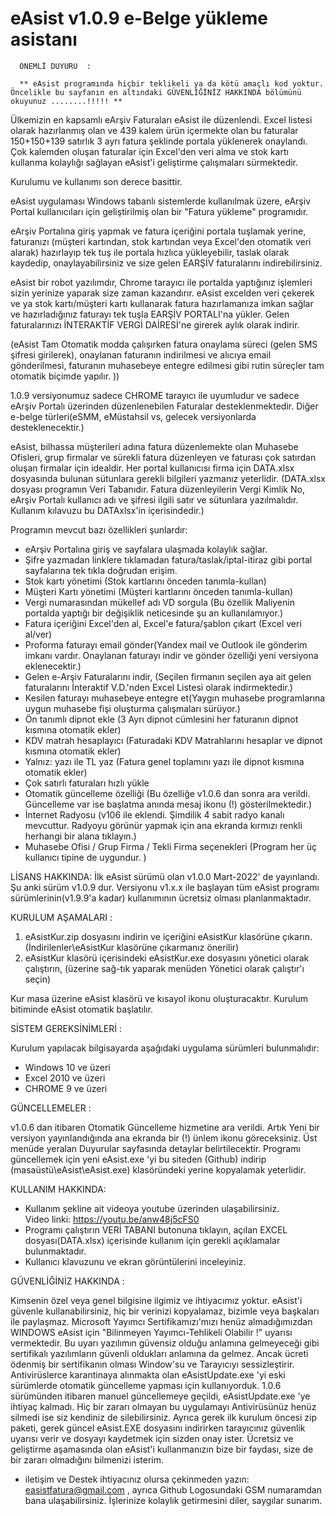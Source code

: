 #     eAsist v1.0.9   e-Belge yükleme asistanı   

      ÖNEMLİ DUYURU  :
      
      ** eAsist programında hiçbir teklikeli ya da kötü amaçlı kod yoktur. Öncelikle bu sayfanın en altındaki GÜVENLİĞİNİZ HAKKINDA bölümünü okuyunuz ........!!!!! **


Ülkemizin en kapsamlı eArşiv Faturaları eAsist ile düzenlendi. Excel listesi olarak hazırlanmış olan ve 439 kalem ürün içermekte olan bu faturalar 150+150+139 satırlık 3 ayrı fatura şeklinde portala yüklenerek onaylandı. Çok kalemden oluşan faturalar için Excel'den veri alma ve stok kartı kullanma kolaylığı sağlayan eAsist'i geliştirme çalışmaları sürmektedir. 

Kurulumu ve kullanımı son derece basittir.

eAsist uygulaması Windows tabanlı sistemlerde kullanılmak üzere, eArşiv Portal kullanıcıları için geliştirilmiş olan bir "Fatura yükleme" programıdır.

eArşiv Portalına giriş yapmak ve fatura içeriğini portala tuşlamak yerine, faturanızı (müşteri kartından, stok kartından veya Excel'den otomatik veri alarak) hazırlayıp tek tuş ile portala hızlıca yükleyebilir, taslak olarak kaydedip, onaylayabilirsiniz ve size gelen EARŞİV faturalarını indirebilirsiniz.

eAsist bir robot yazılımdır, Chrome tarayıcı ile portalda yaptığınız işlemleri sizin yerinize yaparak size zaman kazandırır. eAsist excelden veri çekerek ve ya stok kartı/müşteri kartı kullanarak fatura hazırlamanıza imkan sağlar ve hazırladığınız faturayı tek tuşla EARŞİV PORTALI'na yükler. Gelen faturalarınızı İNTERAKTİF VERGİ DAİRESİ'ne girerek aylık olarak indirir. 

(eAsist Tam Otomatik modda çalışırken fatura onaylama süreci (gelen SMS şifresi girilerek), onaylanan faturanın indirilmesi ve alıcıya email gönderilmesi, faturanın muhasebeye entegre edilmesi gibi rutin süreçler tam otomatik biçimde yapılır. ))

1.0.9 versiyonumuz sadece CHROME tarayıcı ile uyumludur ve sadece eArşiv Portalı üzerinden düzenlenebilen Faturalar desteklenmektedir. Diğer e-belge türleri(eSMM, eMüstahsil vs, gelecek versiyonlarda desteklenecektir.)

eAsist, bilhassa müşterileri adına fatura düzenlemekte olan Muhasebe Ofisleri, grup firmalar ve sürekli fatura düzenleyen ve faturası çok satırdan oluşan firmalar için idealdir. Her portal kullanıcısı firma için DATA.xlsx dosyasında bulunan sütunlara gerekli bilgileri yazmanız yeterlidir. (DATA.xlsx dosyası programın Veri Tabanıdır. Fatura düzenleyilerin Vergi Kimlik No, eArşiv Portalı kullanıcı adı ve şifresi ilgili satır ve sütunlara yazılmalıdır. Kullanım kılavuzu bu DATAxlsx'in içerisindedir.)

Programın mevcut bazı özellikleri şunlardır:

- eArşiv Portalına giriş ve sayfalara ulaşmada kolaylık sağlar. 
- Şifre yazmadan linklere tıklamadan fatura/taslak/iptal-itiraz gibi portal sayfalarına tek tıkla doğrudan erişim.
- Stok kartı yönetimi (Stok kartlarını önceden tanımla-kullan)
- Müşteri Kartı yönetimi (Müşteri kartlarını önceden tanımla-kullan)
- Vergi numarasından mükellef adı VD sorgula (Bu özellik Maliyenin portalda yaptığı bir değişiklik neticesinde şu an kullanılamıyor.) 
- Fatura içeriğini Excel'den al, Excel'e fatura/şablon çıkart (Excel veri al/ver)
- Proforma faturayı email gönder(Yandex mail ve Outlook ile gönderim imkanı vardır. Onaylanan faturayı indir ve gönder özelliği yeni versiyona eklenecektir.)
- Gelen e-Arşiv Faturalarını indir, (Seçilen firmanın seçilen aya ait gelen faturalarını İnteraktif V.D.'nden Excel Listesi olarak indirmektedir.)
- Kesilen faturayı muhasebeye entegre et(Yaygın muhasebe programlarına uygun muhasebe fişi oluşturma çalışmaları sürüyor.)
- Ön tanımlı dipnot ekle (3 Ayrı dipnot cümlesini her faturanın dipnot kısmına otomatik ekler)
- KDV matrah hesaplayıcı (Faturadaki KDV Matrahlarını hesaplar ve dipnot kısmına otomatik ekler)
- Yalnız: yazı ile TL yaz (Fatura genel toplamını yazı ile dipnot kısmına otomatik ekler)
- Çok satırlı faturaları hızlı yükle
- Otomatik güncelleme özelliği (Bu özelliğe v1.0.6 dan sonra ara verildi. Güncelleme var ise başlatma anında mesaj ikonu (!) gösterilmektedir.)
- İnternet Radyosu (v106 ile eklendi. Şimdilik 4 sabit radyo kanalı mevcuttur. Radyoyu görünür yapmak için ana ekranda kırmızı renkli herhangi bir alana tıklayın.)
-  Muhasebe Ofisi / Grup Firma / Tekli Firma seçenekleri (Program her üç kullanıcı tipine de uygundur. )

LİSANS HAKKINDA:
İlk eAsist sürümü olan v1.0.0 Mart-2022' de yayınlandı. Şu anki sürüm v1.0.9 dur.
Versiyonu v1.x.x ile başlayan tüm eAsist programı sürümlerinin(v1.9.9'a kadar) kullanımının ücretsiz olması planlanmaktadır.

KURULUM AŞAMALARI :

1. eAsistKur.zip dosyasını indirin ve içeriğini eAsistKur klasörüne çıkarın. (İndirilenler\eAsistKur klasörüne çıkarmanız önerilir)
2. eAsistKur klasörü içerisindeki eAsistKur.exe dosyasını yönetici olarak çalıştırın, (üzerine sağ-tık yaparak menüden Yönetici olarak çalıştır'ı seçin)

Kur masa üzerine eAsist klasörü ve kısayol ikonu oluşturacaktır. 
Kurulum bitiminde eAsist otomatik başlatılır.

SİSTEM GEREKSİNİMLERİ :

Kurulum yapılacak bilgisayarda aşağıdaki uygulama sürümleri bulunmalıdır:
- Windows 10 ve üzeri
- Excel 2010 ve üzeri
- CHROME   9 ve üzeri

GÜNCELLEMELER :

v1.0.6 dan itibaren Otomatik Güncelleme hizmetine ara verildi. Artık Yeni bir versiyon yayınlandığında ana ekranda bir (!) ünlem ikonu göreceksiniz. Üst menüde  yeralan  Duyurular sayfasında detaylar belirtilecektir. Programı güncellemek için yeni eAsist.exe 'yi bu siteden (Github) indirip (masaüstü\eAsist\eAsist.exe) klasöründeki yerine kopyalamak yeterlidir.

KULLANIM HAKKINDA:

- Kullanım şekline ait videoya youtube üzerinden ulaşabilirsiniz.  
  Video linki:    https://youtu.be/anw48j5cFS0
- Programı çalıştırın VERİ TABANI butonuna tıklayın, açılan EXCEL dosyası(DATA.xlsx) içerisinde kullanım için gerekli açıklamalar bulunmaktadır.
- Kullanıcı klavuzunu ve ekran görüntülerini inceleyiniz.

GÜVENLİĞİNİZ HAKKINDA :

Kimsenin özel veya genel bilgisine ilgimiz ve ihtiyacımız yoktur. eAsist'i güvenle kullanabilirsiniz, hiç bir verinizi kopyalamaz, bizimle veya başkaları ile paylaşmaz. Microsoft Yayımcı Sertifikamızı'mızı henüz almadığımızdan WINDOWS eAsist için "Bilinmeyen Yayımcı-Tehlikeli Olabilir !" uyarısı vermektedir. Bu uyarı yazılımın güvensiz olduğu anlamına gelmeyeceği gibi sertifikalı yazılımların güvenli oldukları anlamına da gelmez. Ancak ücreti ödenmiş bir sertifikanın olması Window'su ve Tarayıcıyı sessizleştirir. Antivirüslerce karantinaya alınmakta olan eAsistUpdate.exe 'yi eski sürümlerde otomatik güncelleme yapması için kullanıyorduk. 1.0.6 sürümünden itibaren manuel güncellemeye geçildi, eAsistUpdate.exe 'ye ihtiyaç kalmadı. Hiç bir zararı olmayan bu uygulamayı Antivirüsünüz henüz silmedi ise 
siz kendiniz de silebilirsiniz. Ayrıca gerek ilk kurulum öncesi zip paketi, gerek güncel eAsist.EXE dosyasını indirirken tarayıcınız güvenlik uyarısı verir ve dosyayı kaydetmek için sizden onay ister. Ücretsiz ve geliştirme aşamasında olan eAsist'i kullanmanızın bize bir faydası, size de bir zararı olmadığını bilmenizi isterim.

- iletişim ve Destek ihtiyacınız olursa çekinmeden yazın:  easistfatura@gmail.com , ayrıca Github Logosundaki GSM numaramdan bana ulaşabilirsiniz.
  İşlerinize kolaylık getirmesini diler, saygılar sunarım.

